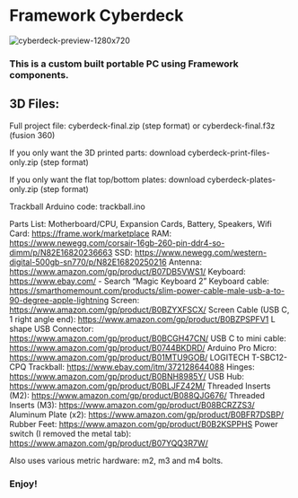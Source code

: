 # Framework Cyberdeck
![cyberdeck-preview-1280x720](https://github.com/BenMakesEverything/cyberdeck/assets/133932153/2c051050-e1c6-4eae-afb5-19fcace6cb1c)

### This is a custom built portable PC using Framework components.

## 3D Files:

Full project file: cyberdeck-final.zip (step format) or cyberdeck-final.f3z (fusion 360)

If you only want the 3D printed parts: download cyberdeck-print-files-only.zip (step format)

If you only want the flat top/bottom plates: download cyberdeck-plates-only.zip (step format)

Trackball Arduino code: trackball.ino

Parts List:
Motherboard/CPU, Expansion Cards, Battery, Speakers, Wifi Card: https://frame.work/marketplace
RAM: https://www.newegg.com/corsair-16gb-260-pin-ddr4-so-dimm/p/N82E16820236663
SSD: https://www.newegg.com/western-digital-500gb-sn770/p/N82E16820250216
Antenna: https://www.amazon.com/gp/product/B07DB5VWS1/
Keyboard: https://www.ebay.com/ - Search “Magic Keyboard 2”
Keyboard cable: https://smarthomemount.com/products/slim-power-cable-male-usb-a-to-90-degree-apple-lightning
Screen: https://www.amazon.com/gp/product/B0BZYXFSCX/
Screen Cable (USB C, 1 right angle end): https://www.amazon.com/gp/product/B0BZPSPFV1
L shape USB Connector: https://www.amazon.com/gp/product/B0BCGH47CN/
USB C to mini cable: https://www.amazon.com/gp/product/B0744BKDRD/
Arduino Pro Micro: https://www.amazon.com/gp/product/B01MTU9GOB/
LOGITECH T-SBC12-CPQ Trackball: https://www.ebay.com/itm/372128644088
Hinges: https://www.amazon.com/gp/product/B0BNH8985Y/
USB Hub: https://www.amazon.com/gp/product/B0BLJFZ42M/
Threaded Inserts (M2): https://www.amazon.com/gp/product/B088QJG676/
Threaded Inserts (M3): https://www.amazon.com/gp/product/B08BCRZZS3/
Aluminum Plate (x2): https://www.amazon.com/gp/product/B0BFR7DSBP/
Rubber Feet: https://www.amazon.com/gp/product/B0B2KSPPHS
Power switch (I removed the metal tab): https://www.amazon.com/gp/product/B07YQQ3R7W/

Also uses various metric hardware: m2, m3 and m4 bolts.

### Enjoy!
